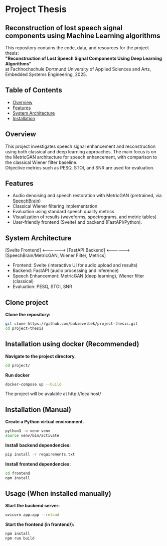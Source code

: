 
# Project Thesis
## Reconstruction of lost speech signal components using Machine Learning algorithms

This repository contains the code, data, and resources for the project thesis:  
**"Reconstruction of Lost Speech Signal Components Using Deep Learning Algorithms"**  
at Fachhochschule Dortmund University of Applied Sciences and Arts, Embedded Systems Engineering, 2025.


## Table of Contents

- [Overview](#overview)
- [Features](#features)
- [System Architecture](#system-architecture)
- [Installation](#installation-using-docker-preferable)

## Overview

This project investigates speech signal enhancement and reconstruction using both classical and deep learning approaches. The main focus is on the MetricGAN architecture for speech enhancement, with comparison to the classical Wiener filter baseline.  
Objective metrics such as PESQ, STOI, and SNR are used for evaluation.

 
## Features

- Audio denoising and speech restoration with MetricGAN (pretrained, via [SpeechBrain](https://speechbrain.github.io/))
- Classical Wiener filtering implementation
- Evaluation using standard speech quality metrics
- Visualization of results (waveforms, spectrograms, and metric tables)
- User-friendly frontend (Svelte) and backend (FastAPI/Python).






## System Architecture

[Svelte Frontend] <------> [FastAPI Backend] <------> [SpeechBrain/MetricGAN, Wiener Filter, Metrics]

- Frontend: Svelte (interactive UI for audio upload and results)
- Backend: FastAPI (audio processing and inference)
- Speech Enhancement: MetricGAN (deep learning), Wiener filter (classical)
- Evaluation: PESQ, STOI, SNR



## Clone project

**Clone the repository:**
```bash
git clone https://github.com/bakievelbek/project-thesis.git
cd project-thesis
```
   
## Installation using docker (Recommended)

**Navigate to the project directory.**
```bash
cd project/
```

**Run docker**
```bash
docker-compose up --build
```


The project will be avalable at http://localhost/

## Installation (Manual)

**Create a Python virtual environment.**
```bash
python3 -m venv venv
source venv/bin/activate
```

**Install backend dependencies:**
```bash
pip install -r requirements.txt
```

**Install frontend dependencies:**
```bash
cd frontend
npm install
```

## Usage (When installed manually)
**Start the backend server:**
```bash
uvicorn app:app --reload
```


**Start the frontend (in frontend/):**
```bash
npm install
npm run build
```
